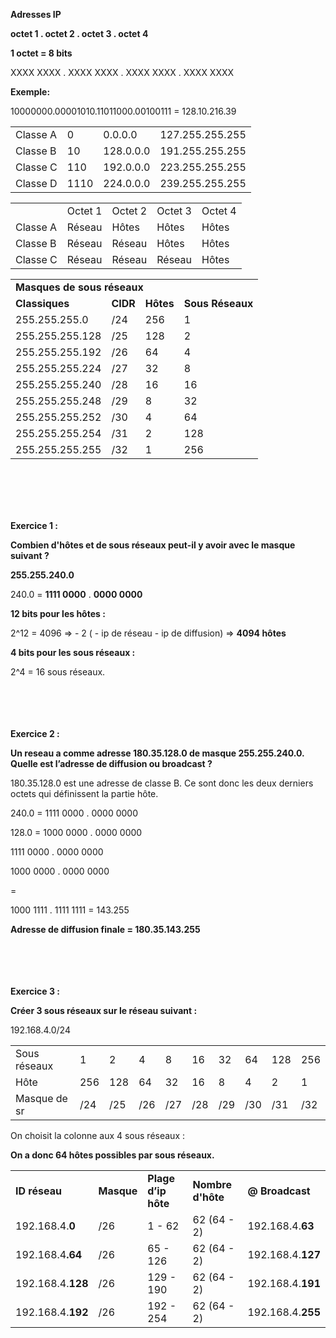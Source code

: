 <p>
<strong>Adresses IP</strong>
</p>
<p>
<strong>octet 1 . octet 2 . octet 3 . octet 4</strong>
</p>
<p>
<strong>1 octet = 8 bits</strong>
</p>
<p>
XXXX XXXX . XXXX XXXX . XXXX XXXX . XXXX XXXX
</p>
<p>
<strong>Exemple:</strong>
</p>
<p>
10000000.00001010.11011000.00100111 = 128.10.216.39
</p>

<table>
  <tr>
   <td>Classe A
   </td>
   <td>0
   </td>
   <td>0.0.0.0
   </td>
   <td>127.255.255.255
   </td>
  </tr>
  <tr>
   <td>Classe B
   </td>
   <td>10
   </td>
   <td>128.0.0.0
   </td>
   <td>191.255.255.255
   </td>
  </tr>
  <tr>
   <td>Classe C
   </td>
   <td>110
   </td>
   <td>192.0.0.0
   </td>
   <td>223.255.255.255
   </td>
  </tr>
  <tr>
   <td>Classe D
   </td>
   <td>1110
   </td>
   <td>224.0.0.0
   </td>
   <td>239.255.255.255
   </td>
  </tr>
</table>



<table>
  <tr>
   <td>
   </td>
   <td>Octet 1
   </td>
   <td>Octet 2
   </td>
   <td>Octet 3
   </td>
   <td>Octet 4
   </td>
  </tr>
  <tr>
   <td>Classe A
   </td>
   <td>Réseau
   </td>
   <td>Hôtes
   </td>
   <td>Hôtes
   </td>
   <td>Hôtes
   </td>
  </tr>
  <tr>
   <td>Classe B
   </td>
   <td>Réseau
   </td>
   <td>Réseau
   </td>
   <td>Hôtes
   </td>
   <td>Hôtes
   </td>
  </tr>
  <tr>
   <td>Classe C
   </td>
   <td>Réseau
   </td>
   <td>Réseau
   </td>
   <td>Réseau
   </td>
   <td>Hôtes
   </td>
  </tr>
</table>


<table>
  <tr>
   <td colspan="4" ><strong>Masques de sous réseaux</strong>
   </td>
  </tr>
  <tr>
   <td><strong>Classiques</strong>
   </td>
   <td><strong>CIDR</strong>
   </td>
   <td><strong>Hôtes</strong>
   </td>
   <td><strong>Sous Réseaux</strong>
   </td>
  </tr>
  <tr>
   <td>255.255.255.0
   </td>
   <td>/24
   </td>
   <td>256
   </td>
   <td>1
   </td>
  </tr>
  <tr>
   <td>255.255.255.128
   </td>
   <td>/25
   </td>
   <td>128
   </td>
   <td>2
   </td>
  </tr>
  <tr>
   <td>255.255.255.192
   </td>
   <td>/26
   </td>
   <td>64
   </td>
   <td>4
   </td>
  </tr>
  <tr>
   <td>255.255.255.224
   </td>
   <td>/27
   </td>
   <td>32
   </td>
   <td>8
   </td>
  </tr>
  <tr>
   <td>255.255.255.240
   </td>
   <td>/28
   </td>
   <td>16
   </td>
   <td>16
   </td>
  </tr>
  <tr>
   <td>255.255.255.248
   </td>
   <td>/29
   </td>
   <td>8
   </td>
   <td>32
   </td>
  </tr>
  <tr>
   <td>255.255.255.252
   </td>
   <td>/30
   </td>
   <td>4
   </td>
   <td>64
   </td>
  </tr>
  <tr>
   <td>255.255.255.254
   </td>
   <td>/31
   </td>
   <td>2
   </td>
   <td>128
   </td>
  </tr>
  <tr>
   <td>255.255.255.255
   </td>
   <td>/32
   </td>
   <td>1
   </td>
   <td>256
   </td>
  </tr>
</table>


</br>
</br>
</br>
</br>
<p>
<strong>Exercice 1 :</strong>
</p>
<p>
<strong>Combien d'hôtes et de sous réseaux peut-il y avoir avec le masque suivant ? </strong>
</p>
<p>
<strong>255.255.240.0</strong>
</p>
<p>
240.0 = <strong>1111 0000</strong> . <strong>0000 0000</strong>
</p>
<p>
<strong>12 bits pour les hôtes : </strong>
</p>
<p>
2^12 = 4096 => - 2 ( - ip de réseau - ip de diffusion) => <strong>4094 hôtes</strong>
</p>
<p>
<strong>4 bits pour les sous réseaux :</strong>
</p>
<p>
2^4 = 16 sous réseaux.
</p>
<p>
</br>
</br>
</br>
</br>
<strong>Exercice 2 :</strong>
</p>
<p>
<strong>Un reseau a comme adresse 180.35.128.0 de masque 255.255.240.0. Quelle est l’adresse de diffusion ou broadcast ?</strong>
</p>
<p>
180.35.128.0 est une adresse de classe B. Ce sont donc les deux derniers octets qui définissent la partie hôte.
</p>
<p>
240.0 = 1111 0000 . 0000 0000
</p>
<p>
128.0 = 1000 0000 . 0000 0000
</p>
<p>
1111 0000 . 0000 0000
</p>
<p>
1000 0000 . 0000 0000
</p>
<p>
= 
</p>
<p>
1000 1111 . 1111 1111 = 143.255
</p>
<p>
<strong>Adresse de diffusion finale = 180.35.143.255</strong>
</p>
<p>
</br>
</br>
</br>
</br>
<strong>Exercice 3 :</strong>
</p>
<p>
<strong>Créer 3 sous réseaux sur le réseau suivant : </strong>
</p>
<p>
192.168.4.0/24
</p>

<table>
  <tr>
   <td>Sous réseaux
   </td>
   <td>1
   </td>
   <td>2
   </td>
   <td>4
   </td>
   <td>8
   </td>
   <td>16
   </td>
   <td>32
   </td>
   <td>64
   </td>
   <td>128
   </td>
   <td>256
   </td>
  </tr>
  <tr>
   <td>Hôte
   </td>
   <td>256
   </td>
   <td>128
   </td>
   <td>64
   </td>
   <td>32
   </td>
   <td>16
   </td>
   <td>8
   </td>
   <td>4
   </td>
   <td>2
   </td>
   <td>1
   </td>
  </tr>
  <tr>
   <td>Masque de sr
   </td>
   <td>/24
   </td>
   <td>/25
   </td>
   <td>/26
   </td>
   <td>/27
   </td>
   <td>/28
   </td>
   <td>/29
   </td>
   <td>/30
   </td>
   <td>/31
   </td>
   <td>/32
   </td>
  </tr>
</table>


<p>
On choisit la colonne aux 4 sous réseaux :
</p>
<p>
<strong>On a donc 64 hôtes possibles par sous réseaux.</strong>
</p>

<table>
  <tr>
   <td><strong>ID réseau</strong>
   </td>
   <td><strong>Masque</strong>
   </td>
   <td><strong>Plage d’ip hôte</strong>
   </td>
   <td><strong>Nombre d'hôte</strong>
   </td>
   <td><strong>@ Broadcast</strong>
   </td>
  </tr>
  <tr>
   <td>192.168.4.<strong>0</strong>
   </td>
   <td>/26
   </td>
   <td>1 - 62
   </td>
   <td>62 (64 - 2)
   </td>
   <td>192.168.4.<strong>63</strong>
   </td>
  </tr>
  <tr>
   <td>192.168.4<strong>.64</strong>
   </td>
   <td>/26
   </td>
   <td>65 - 126
   </td>
   <td>62 (64 - 2)
   </td>
   <td>192.168.4.<strong>127</strong>
   </td>
  </tr>
  <tr>
   <td>192.168.4.<strong>128</strong>
   </td>
   <td>/26
   </td>
   <td>129 - 190
   </td>
   <td>62 (64 - 2)
   </td>
   <td>192.168.4.<strong>191</strong>
   </td>
  </tr>
  <tr>
   <td>192.168.4.<strong>192</strong>
   </td>
   <td>/26
   </td>
   <td>192 - 254
   </td>
   <td>62 (64 - 2)
   </td>
   <td>192.168.4.<strong>255</strong>
   </td>
  </tr>
</table>
